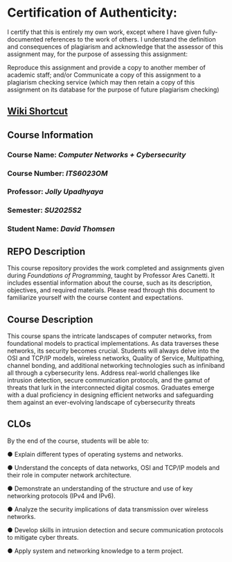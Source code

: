 # Certification of Authenticity:
I certify that this is entirely my own work, except where I have given
fully-documented references to the work of others. I understand the definition
and consequences of plagiarism and acknowledge that the assessor of this
assignment may, for the purpose of assessing this assignment:

Reproduce this assignment and provide a copy to another member of academic staff; and/or Communicate a copy of this assignment to a plagiarism checking service (which may then retain a copy of this assignment on its database for the purpose of future plagiarism checking)

## [Wiki Shortcut](https://github.com/dthomsen116/CSC6003OM/wiki/)

## Course Information

### Course Name: _Computer Networks + Cybersecurity_
### Course Number: _ITS6023OM_
### Professor: _Jolly Upadhyaya_
### Semester: _SU2025S2_
### Student Name: _David Thomsen_


## REPO Description

This course repository provides the work completed and assignments given during _Foundations of Programming_, taught by Professor Ares Canetti. It includes essential information about the course, such as its description, objectives, and required materials. Please read through this document to familiarize yourself with the course content and expectations.

## Course Description

This course spans the intricate landscapes of computer networks, from foundational models to practical implementations. As data traverses these networks, its security becomes crucial. Students will always delve into the OSI and TCP/IP models, wireless networks, Quality of Service, Multipathing, channel bonding, and additional networking technologies such as infiniband all through a cybersecurity lens. Address real-world challenges like intrusion detection, secure communication protocols, and the gamut of threats that lurk in the interconnected digital cosmos. Graduates emerge with a dual proficiency in designing efficient networks and safeguarding them against an ever-evolving landscape of cybersecurity threats

## CLOs

By the end of the course, students will be able to: 

● Explain different types of operating systems and networks.

● Understand the concepts of data networks, OSI and TCP/IP models and their role in computer network architecture.

● Demonstrate an understanding of the structure and use of key networking protocols (IPv4 and IPv6).

● Analyze the security implications of data transmission over wireless networks.

● Develop skills in intrusion detection and secure communication protocols to mitigate cyber threats.

● Apply system and networking knowledge to a term project.

